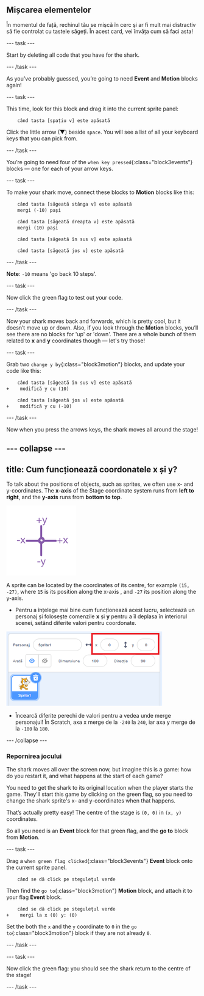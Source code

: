 ## Mișcarea elementelor

În momentul de față, rechinul tău se mișcă în cerc și ar fi mult mai distractiv să fie controlat cu tastele săgeți. În acest card, vei învăța cum să faci asta!

\--- task \---

Start by deleting all code that you have for the shark.

\--- /task \---

As you’ve probably guessed, you’re going to need **Event** and **Motion** blocks again!

\--- task \---

This time, look for this block and drag it into the current sprite panel:

```blocks3
    când tasta [spațiu v] este apăsată
```

Click the little arrow (▼) beside `space`. You will see a list of all your keyboard keys that you can pick from.

\--- /task \---

You’re going to need four of the `when key pressed`{:class="block3events"} blocks — one for each of your arrow keys.

\--- task \---

To make your shark move, connect these blocks to **Motion** blocks like this:

```blocks3
    când tasta [săgeată stânga v] este apăsată
    mergi (-10) pași
```

```blocks3
    când tasta [săgeată dreapta v] este apăsată
    mergi (10) pași
```

```blocks3
    când tasta [săgeată în sus v] este apăsată
```

```blocks3
    când tasta [săgeată jos v] este apăsată
```

\--- /task \---

**Note**: `-10` means 'go back 10 steps'.

\--- task \---

Now click the green flag to test out your code.

\--- /task \---

Now your shark moves back and forwards, which is pretty cool, but it doesn’t move up or down. Also, if you look through the **Motion** blocks, you’ll see there are no blocks for 'up' or 'down'. There are a whole bunch of them related to **x** and **y** coordinates though — let's try those!

\--- task \---

Grab two `change y by`{:class="block3motion"} blocks, and update your code like this:

```blocks3
    când tasta [săgeată în sus v] este apăsată
+    modifică y cu (10)
```

```blocks3
    când tasta [săgeată jos v] este apăsată
+    modifică y cu (-10)
```

\--- /task \---

Now when you press the arrows keys, the shark moves all around the stage!

## \--- collapse \---

## title: Cum funcționează coordonatele x și y?

To talk about the positions of objects, such as sprites, we often use x- and y-coordinates. The **x-axis** of the Stage coordinate system runs from **left to right**, and the **y-axis** runs from **bottom to top**.

![](images/moving3.png)

A sprite can be located by the coordinates of its centre, for example `(15, -27)`, where `15` is its position along the x-axis , and `-27` its position along the y-axis.

+ Pentru a înțelege mai bine cum funcționează acest lucru, selectează un personaj și folosește comenzile **x** și **y** pentru a îl deplasa în interiorul scenei, setând diferite valori pentru coordonate.

![](images/xycoords.png)

+ Încearcă diferite perechi de valori pentru a vedea unde merge personajul! În Scratch, axa x merge de la `-240` la `240`, iar axa y merge de la `-180` la `180`.

\--- /collapse \---

### Repornirea jocului

The shark moves all over the screen now, but imagine this is a game: how do you restart it, and what happens at the start of each game?

You need to get the shark to its original location when the player starts the game. They'll start this game by clicking on the green flag, so you need to change the shark sprite's x- and y-coordinates when that happens.

That’s actually pretty easy! The centre of the stage is `(0, 0)` in `(x, y)` coordinates.

So all you need is an **Event** block for that green flag, and the **go to** block from **Motion**.

\--- task \---

Drag a `when green flag clicked`{:class="block3events"} **Event** block onto the current sprite panel.

```blocks3
    când se dă click pe stegulețul verde
```

Then find the `go to`{:class="block3motion"} **Motion** block, and attach it to your flag **Event** block.

```blocks3
    când se dă click pe stegulețul verde
+    mergi la x (0) y: (0)
```

Set the both the `x` and the `y` coordinate to `0` in the `go to`{:class="block3motion"} block if they are not already `0`.

\--- /task \---

\--- task \---

Now click the green flag: you should see the shark return to the centre of the stage!

\--- /task \---